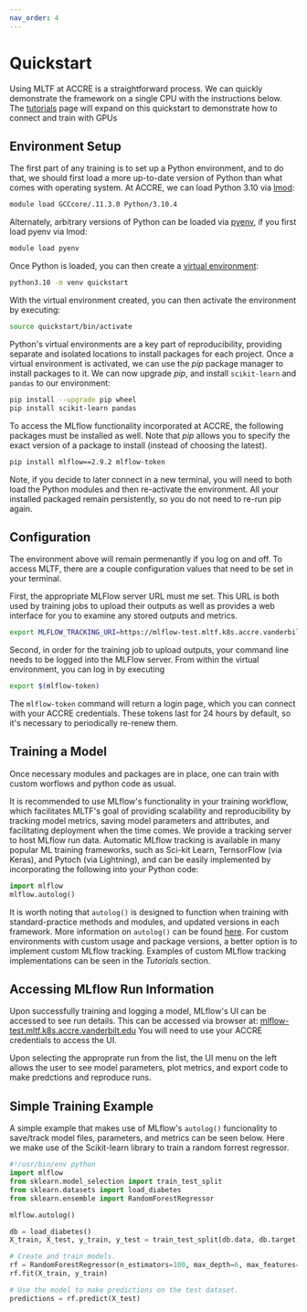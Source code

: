 ```yaml
---
nav_order: 4
---
```


Quickstart
==========
Using MLTF at ACCRE is a straightforward process. We can quickly demonstrate
the framework on a single CPU with the instructions below. The
[tutorials](tutorials) page will expand on this quickstart to demonstrate how
to connect and train with GPUs

## Environment Setup
The first part of any training is to set up a Python environment, and to do
that, we should first load a more up-to-date version of Python than what comes
with operating system. At ACCRE, we can load Python 3.10 via [lmod](https://www.vanderbilt.edu/accre/documentation/lmod-guide/):

```bash
module load GCCcore/.11.3.0 Python/3.10.4
```

Alternately, arbitrary versions of Python can be loaded via [pyenv](https://github.com/pyenv/pyenv), if you first load pyenv via lmod:
```bash
module load pyenv
```

Once Python is loaded, you can then create a [virtual environment](https://realpython.com/python-virtual-environments-a-primer/): 
```bash
python3.10 -m venv quickstart
```

With the virtual environment created, you can then activate the environment by
executing:
```bash
source quickstart/bin/activate
```
Python's virtual environments are a key part of reproducibility, providing
separate and isolated locations to install packages for each project. Once a
virtual environment is activated, we can use the *pip* package manager to
install packages to it.  We can now upgrade *pip*, and install `scikit-learn`
and `pandas` to our environment:
```bash
pip install --upgrade pip wheel
pip install scikit-learn pandas
```

To access the MLflow functionality incorporated at ACCRE, the following
packages must be installed as well. Note that *pip* allows you to specify the
exact version of a package to install (instead of choosing the latest).
```bash
pip install mlflow==2.9.2 mlflow-token
```

Note, if you decide to later connect in a new terminal, you will need to both
load the Python modules and then re-activate the environment. All your installed
packaged remain persistently, so you do not need to re-run pip again.

## Configuration
The environment above will remain permenantly if you log on and off. To access
MLTF, there are a couple configuration values that need to be set in your
terminal.

First, the appropriate MLFlow server URL must me set. This URL is both used by
training jobs to upload their outputs as well as provides a web interface for you
to examine any stored outputs and metrics.
```bash
export MLFLOW_TRACKING_URI=https://mlflow-test.mltf.k8s.accre.vanderbilt.edu
```

Second, in order for the training job to upload outputs, your command line needs
to be logged into the MLFlow server. From within the virtual environment, you
can log in by executing
```bash
export $(mlflow-token)
```

The `mlflow-token` command will return a login page, which you can connect with
your ACCRE credentials. These tokens last for 24 hours by default, so it's
necessary to periodically re-renew them.

## Training a Model

Once necessary modules and packages are in place, one can train with custom
worflows and python code as usual.

It is recommended to use MLflow's functionality in your training workflow,
which facilitates MLTF's goal of providing scalability and reproducibility by
tracking model metrics, saving model parameters and attributes, and
facilitating deployment when the time comes. We provide a tracking server to
host MLflow run data. Automatic MLflow tracking is available in many popular ML
training frameworks, such as Sci-kit Learn, TernsorFlow (via Keras), and Pytoch
(via Lightning), and can be easily implemented by incorporating the following
into your Python code: 
```python
import mlflow
mlflow.autolog()
```
It is worth noting that `autolog()` is designed to function when training with
standard-practice methods and modules, and updated versions in each framework.
More information on `autolog()` can be found
[here](https://mlflow.org/docs/latest/tracking/autolog.html). For custom
environments with custom usage and package versions, a better option is to
implement custom MLflow tracking. Examples of custom MLflow tracking
implementations can be seen in the _Tutorials_ section.

## Accessing MLflow Run Information
Upon successfully training and logging a model, MLflow's UI can be accessed to
see run details.  This can be accessed via browser at:
[mlflow-test.mltf.k8s.accre.vanderbilt.edu](mlflow-test.mltf.k8s.accre.vanderbilt.edu)
You will need to use your ACCRE credentials to access the UI.

Upon selecting the approprate run from the list, the UI menu on the left allows
the user to see model parameters, plot metrics, and export code to make
predctions and reproduce runs.

## Simple Training Example

A simple example that makes use of MLflow's `autolog()` funcionality to
save/track model files, parameters, and metrics can be seen below. Here we make
use of the Scikit-learn library to train a random forrest regressor.  

```python
#!/usr/bin/env python
import mlflow
from sklearn.model_selection import train_test_split
from sklearn.datasets import load_diabetes
from sklearn.ensemble import RandomForestRegressor

mlflow.autolog()

db = load_diabetes()
X_train, X_test, y_train, y_test = train_test_split(db.data, db.target)

# Create and train models.
rf = RandomForestRegressor(n_estimators=100, max_depth=6, max_features=3)
rf.fit(X_train, y_train)

# Use the model to make predictions on the test dataset.
predictions = rf.predict(X_test)
```
